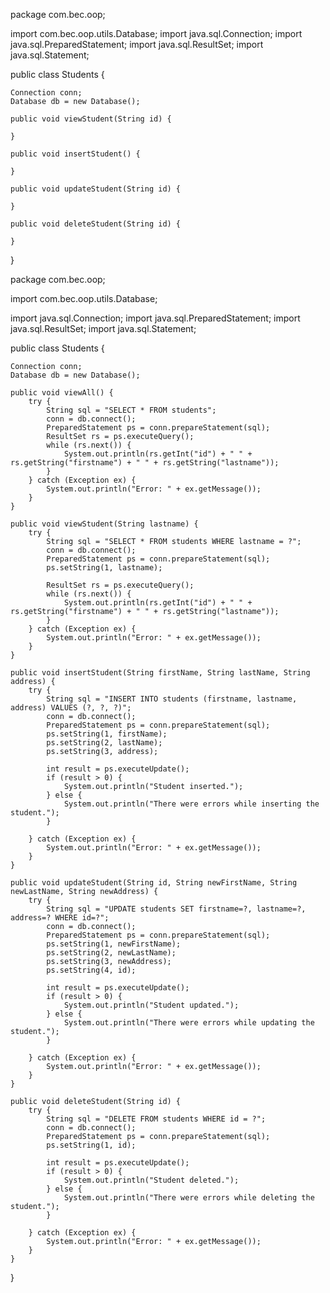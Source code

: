package com.bec.oop;

import com.bec.oop.utils.Database;
import java.sql.Connection;
import java.sql.PreparedStatement;
import java.sql.ResultSet;
import java.sql.Statement;

public class Students {

    Connection conn;
    Database db = new Database();

    public void viewStudent(String id) {

    }

    public void insertStudent() {

    }

    public void updateStudent(String id) {

    }

    public void deleteStudent(String id) {

    }

}

package com.bec.oop;

import com.bec.oop.utils.Database;

import java.sql.Connection;
import java.sql.PreparedStatement;
import java.sql.ResultSet;
import java.sql.Statement;

public class Students {

    Connection conn;
    Database db = new Database();

    public void viewAll() {
        try {
            String sql = "SELECT * FROM students";
            conn = db.connect();
            PreparedStatement ps = conn.prepareStatement(sql);
            ResultSet rs = ps.executeQuery();
            while (rs.next()) {
                System.out.println(rs.getInt("id") + " " + rs.getString("firstname") + " " + rs.getString("lastname"));
            }
        } catch (Exception ex) {
            System.out.println("Error: " + ex.getMessage());
        }
    }

    public void viewStudent(String lastname) {
        try {
            String sql = "SELECT * FROM students WHERE lastname = ?";
            conn = db.connect();
            PreparedStatement ps = conn.prepareStatement(sql);
            ps.setString(1, lastname);

            ResultSet rs = ps.executeQuery();
            while (rs.next()) {
                System.out.println(rs.getInt("id") + " " + rs.getString("firstname") + " " + rs.getString("lastname"));
            }
        } catch (Exception ex) {
            System.out.println("Error: " + ex.getMessage());
        }
    }

    public void insertStudent(String firstName, String lastName, String address) {
        try {
            String sql = "INSERT INTO students (firstname, lastname, address) VALUES (?, ?, ?)";
            conn = db.connect();
            PreparedStatement ps = conn.prepareStatement(sql);
            ps.setString(1, firstName);
            ps.setString(2, lastName);
            ps.setString(3, address);

            int result = ps.executeUpdate();
            if (result > 0) {
                System.out.println("Student inserted.");
            } else {
                System.out.println("There were errors while inserting the student.");
            }

        } catch (Exception ex) {
            System.out.println("Error: " + ex.getMessage());
        }
    }

    public void updateStudent(String id, String newFirstName, String newLastName, String newAddress) {
        try {
            String sql = "UPDATE students SET firstname=?, lastname=?, address=? WHERE id=?";
            conn = db.connect();
            PreparedStatement ps = conn.prepareStatement(sql);
            ps.setString(1, newFirstName);
            ps.setString(2, newLastName);
            ps.setString(3, newAddress);
            ps.setString(4, id);

            int result = ps.executeUpdate();
            if (result > 0) {
                System.out.println("Student updated.");
            } else {
                System.out.println("There were errors while updating the student.");
            }

        } catch (Exception ex) {
            System.out.println("Error: " + ex.getMessage());
        }
    }

    public void deleteStudent(String id) {
        try {
            String sql = "DELETE FROM students WHERE id = ?";
            conn = db.connect();
            PreparedStatement ps = conn.prepareStatement(sql);
            ps.setString(1, id);

            int result = ps.executeUpdate();
            if (result > 0) {
                System.out.println("Student deleted.");
            } else {
                System.out.println("There were errors while deleting the student.");
            }

        } catch (Exception ex) {
            System.out.println("Error: " + ex.getMessage());
        }
    }
}
